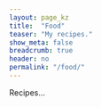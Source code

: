 ```yaml
---
layout: page_kz
title:  "Food"
teaser: "My recipes."
show_meta: false
breadcrumb: true
header: no
permalink: "/food/"
---
```


Recipes...




